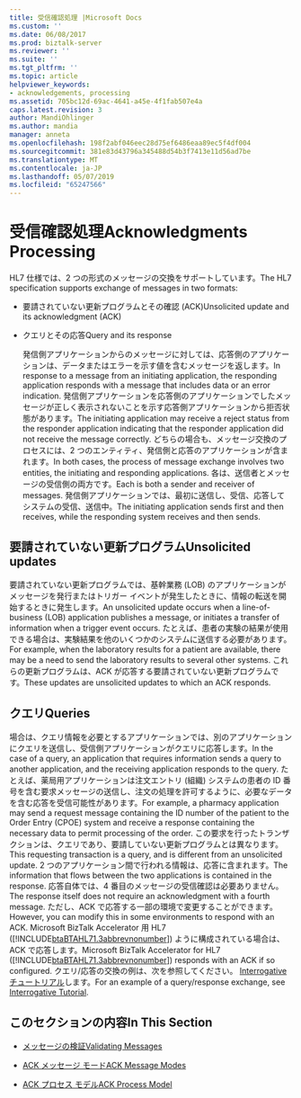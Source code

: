```yaml
---
title: 受信確認処理 |Microsoft Docs
ms.custom: ''
ms.date: 06/08/2017
ms.prod: biztalk-server
ms.reviewer: ''
ms.suite: ''
ms.tgt_pltfrm: ''
ms.topic: article
helpviewer_keywords:
- acknowledgements, processing
ms.assetid: 705bc12d-69ac-4641-a45e-4f1fab507e4a
caps.latest.revision: 3
author: MandiOhlinger
ms.author: mandia
manager: anneta
ms.openlocfilehash: 198f2abf046eec28d75ef6486eaa89ec5f4df004
ms.sourcegitcommit: 381e83d43796a345488d54b3f7413e11d56ad7be
ms.translationtype: MT
ms.contentlocale: ja-JP
ms.lasthandoff: 05/07/2019
ms.locfileid: "65247566"
---
```

# <a name="acknowledgments-processing"></a><span data-ttu-id="f5608-102">受信確認処理</span><span class="sxs-lookup"><span data-stu-id="f5608-102">Acknowledgments Processing</span></span>
<span data-ttu-id="f5608-103">HL7 仕様では、2 つの形式のメッセージの交換をサポートしています。</span><span class="sxs-lookup"><span data-stu-id="f5608-103">The HL7 specification supports exchange of messages in two formats:</span></span>  
  
- <span data-ttu-id="f5608-104">要請されていない更新プログラムとその確認 (ACK)</span><span class="sxs-lookup"><span data-stu-id="f5608-104">Unsolicited update and its acknowledgment (ACK)</span></span>  
  
- <span data-ttu-id="f5608-105">クエリとその応答</span><span class="sxs-lookup"><span data-stu-id="f5608-105">Query and its response</span></span>  
  
  <span data-ttu-id="f5608-106">発信側アプリケーションからのメッセージに対しては、応答側のアプリケーションは、データまたはエラーを示す値を含むメッセージを返します。</span><span class="sxs-lookup"><span data-stu-id="f5608-106">In response to a message from an initiating application, the responding application responds with a message that includes data or an error indication.</span></span> <span data-ttu-id="f5608-107">発信側アプリケーションを応答側のアプリケーションでしたメッセージが正しく表示されないことを示す応答側アプリケーションから拒否状態があります。</span><span class="sxs-lookup"><span data-stu-id="f5608-107">The initiating application may receive a reject status from the responder application indicating that the responder application did not receive the message correctly.</span></span> <span data-ttu-id="f5608-108">どちらの場合も、メッセージ交換のプロセスには、2 つのエンティティ、発信側と応答のアプリケーションが含まれます。</span><span class="sxs-lookup"><span data-stu-id="f5608-108">In both cases, the process of message exchange involves two entities, the initiating and responding applications.</span></span> <span data-ttu-id="f5608-109">各は、送信者とメッセージの受信側の両方です。</span><span class="sxs-lookup"><span data-stu-id="f5608-109">Each is both a sender and receiver of messages.</span></span> <span data-ttu-id="f5608-110">発信側アプリケーションでは、最初に送信し、受信、応答してシステムの受信、送信中。</span><span class="sxs-lookup"><span data-stu-id="f5608-110">The initiating application sends first and then receives, while the responding system receives and then sends.</span></span>  
  
## <a name="unsolicited-updates"></a><span data-ttu-id="f5608-111">要請されていない更新プログラム</span><span class="sxs-lookup"><span data-stu-id="f5608-111">Unsolicited updates</span></span>  
 <span data-ttu-id="f5608-112">要請されていない更新プログラムでは、基幹業務 (LOB) のアプリケーションがメッセージを発行またはトリガー イベントが発生したときに、情報の転送を開始するときに発生します。</span><span class="sxs-lookup"><span data-stu-id="f5608-112">An unsolicited update occurs when a line-of-business (LOB) application publishes a message, or initiates a transfer of information when a trigger event occurs.</span></span> <span data-ttu-id="f5608-113">たとえば、患者の実験の結果が使用できる場合は、実験結果を他のいくつかのシステムに送信する必要があります。</span><span class="sxs-lookup"><span data-stu-id="f5608-113">For example, when the laboratory results for a patient are available, there may be a need to send the laboratory results to several other systems.</span></span> <span data-ttu-id="f5608-114">これらの更新プログラムは、ACK が応答する要請されていない更新プログラムです。</span><span class="sxs-lookup"><span data-stu-id="f5608-114">These updates are unsolicited updates to which an ACK responds.</span></span>  
  
## <a name="queries"></a><span data-ttu-id="f5608-115">クエリ</span><span class="sxs-lookup"><span data-stu-id="f5608-115">Queries</span></span>  
 <span data-ttu-id="f5608-116">場合は、クエリ情報を必要とするアプリケーションでは、別のアプリケーションにクエリを送信し、受信側アプリケーションがクエリに応答します。</span><span class="sxs-lookup"><span data-stu-id="f5608-116">In the case of a query, an application that requires information sends a query to another application, and the receiving application responds to the query.</span></span> <span data-ttu-id="f5608-117">たとえば、薬局用アプリケーションは注文エントリ (組織) システムの患者の ID 番号を含む要求メッセージの送信し、注文の処理を許可するように、必要なデータを含む応答を受信可能性があります。</span><span class="sxs-lookup"><span data-stu-id="f5608-117">For example, a pharmacy application may send a request message containing the ID number of the patient to the Order Entry (CPOE) system and receive a response containing the necessary data to permit processing of the order.</span></span> <span data-ttu-id="f5608-118">この要求を行ったトランザクションは、クエリであり、要請していない更新プログラムとは異なります。</span><span class="sxs-lookup"><span data-stu-id="f5608-118">This requesting transaction is a query, and is different from an unsolicited update.</span></span> <span data-ttu-id="f5608-119">2 つのアプリケーション間で行われる情報は、応答に含まれます。</span><span class="sxs-lookup"><span data-stu-id="f5608-119">The information that flows between the two applications is contained in the response.</span></span> <span data-ttu-id="f5608-120">応答自体では、4 番目のメッセージの受信確認は必要ありません。</span><span class="sxs-lookup"><span data-stu-id="f5608-120">The response itself does not require an acknowledgment with a fourth message.</span></span> <span data-ttu-id="f5608-121">ただし、ACK で応答する一部の環境で変更することができます。</span><span class="sxs-lookup"><span data-stu-id="f5608-121">However, you can modify this in some environments to respond with an ACK.</span></span> <span data-ttu-id="f5608-122">Microsoft BizTalk Accelerator 用 HL7 ([!INCLUDE[btaBTAHL71.3abbrevnonumber](../../includes/btabtahl71-3abbrevnonumber-md.md)]) ように構成されている場合は、ACK で応答します。</span><span class="sxs-lookup"><span data-stu-id="f5608-122">Microsoft BizTalk Accelerator for HL7 ([!INCLUDE[btaBTAHL71.3abbrevnonumber](../../includes/btabtahl71-3abbrevnonumber-md.md)]) responds with an ACK if so configured.</span></span> <span data-ttu-id="f5608-123">クエリ/応答の交換の例は、次を参照してください。 [Interrogative チュートリアル](../../adapters-and-accelerators/accelerator-hl7/interrogative-tutorial.md)します。</span><span class="sxs-lookup"><span data-stu-id="f5608-123">For an example of a query/response exchange, see [Interrogative Tutorial](../../adapters-and-accelerators/accelerator-hl7/interrogative-tutorial.md).</span></span>  
  
## <a name="in-this-section"></a><span data-ttu-id="f5608-124">このセクションの内容</span><span class="sxs-lookup"><span data-stu-id="f5608-124">In This Section</span></span>  
  
-   [<span data-ttu-id="f5608-125">メッセージの検証</span><span class="sxs-lookup"><span data-stu-id="f5608-125">Validating Messages</span></span>](../../adapters-and-accelerators/accelerator-hl7/validating-messages.md)  
  
-   [<span data-ttu-id="f5608-126">ACK メッセージ モード</span><span class="sxs-lookup"><span data-stu-id="f5608-126">ACK Message Modes</span></span>](../../adapters-and-accelerators/accelerator-hl7/ack-message-modes.md)  
  
-   [<span data-ttu-id="f5608-127">ACK プロセス モデル</span><span class="sxs-lookup"><span data-stu-id="f5608-127">ACK Process Model</span></span>](../../adapters-and-accelerators/accelerator-hl7/ack-process-model.md)